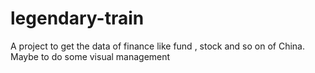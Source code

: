 # legendary-train
A project to get the data of finance like fund , stock and so on of China. Maybe to do some visual management
